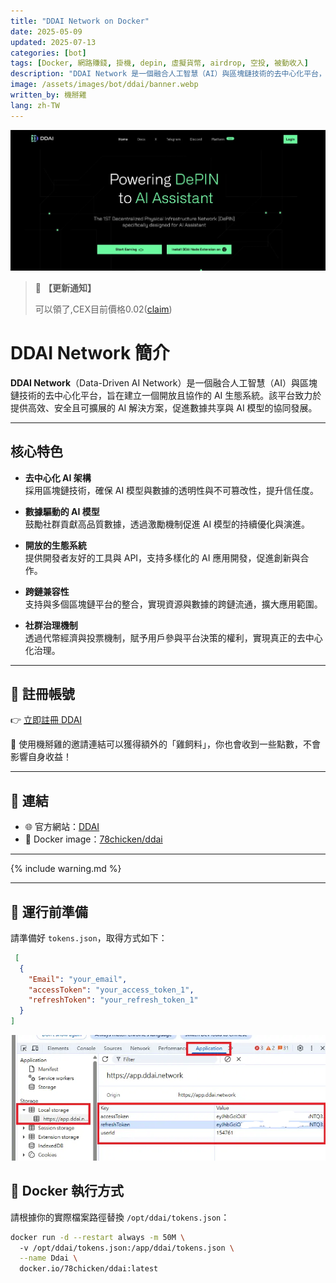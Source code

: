 ```yaml
---
title: "DDAI Network on Docker"
date: 2025-05-09
updated: 2025-07-13
categories: [bot]
tags: [Docker, 網路賺錢, 掛機, depin, 虛擬貨幣, airdrop, 空投, 被動收入]
description: "DDAI Network 是一個融合人工智慧（AI）與區塊鏈技術的去中心化平台，旨在建立一個開放且協作的 AI 生態系統。該平台致力於提供高效、安全且可擴展的 AI 解決方案，促進數據共享與 AI 模型的協同發展"
image: /assets/images/bot/ddai/banner.webp
written_by: 機掰雞
lang: zh-TW
---
```

![DDAI 封面圖](/assets/images/bot/ddai/banner.webp)

> 📢 **【更新通知】**
>
> 可以領了,CEX目前價格0.02([claim](https://app.ddai.space/claim))
 
# DDAI Network 簡介

**DDAI Network**（Data-Driven AI Network）是一個融合人工智慧（AI）與區塊鏈技術的去中心化平台，旨在建立一個開放且協作的 AI 生態系統。該平台致力於提供高效、安全且可擴展的 AI 解決方案，促進數據共享與 AI 模型的協同發展。

---

## 核心特色

- **去中心化 AI 架構**  
  採用區塊鏈技術，確保 AI 模型與數據的透明性與不可篡改性，提升信任度。

- **數據驅動的 AI 模型**  
  鼓勵社群貢獻高品質數據，透過激勵機制促進 AI 模型的持續優化與演進。

- **開放的生態系統**  
  提供開發者友好的工具與 API，支持多樣化的 AI 應用開發，促進創新與合作。

- **跨鏈兼容性**  
  支持與多個區塊鏈平台的整合，實現資源與數據的跨鏈流通，擴大應用範圍。

- **社群治理機制**  
  透過代幣經濟與投票機制，賦予用戶參與平台決策的權利，實現真正的去中心化治理。

---
## 📝 註冊帳號

👉 [立即註冊 DDAI](https://app.ddai.space/register?ref=DvhavEgM)

🎉 使用機掰雞的邀請連結可以獲得額外的「雞飼料」，你也會收到一些點數，不會影響自身收益！

---
## 🔗 連結

- 🌐 官方網站：[DDAI](https://ddai.space/)
- 🐳 Docker image：[78chicken/ddai](https://hub.docker.com/r/78chicken/ddai)

--- 

{% include warning.md %}

---

## 📁 運行前準備
請準備好 `tokens.json`，取得方式如下：
```json
 [
  {
    "Email": "your_email",
    "accessToken": "your_access_token_1",
    "refreshToken": "your_refresh_token_1"
  }
]

```
![DDAI token](/assets/images/bot/ddai/img_1.webp)
## 🐳 Docker 執行方式

請根據你的實際檔案路徑替換 `/opt/ddai/tokens.json`：
```bash
docker run -d --restart always -m 50M \  
  -v /opt/ddai/tokens.json:/app/ddai/tokens.json \
  --name Ddai \
  docker.io/78chicken/ddai:latest
```

